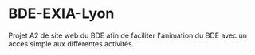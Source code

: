 # BDE-EXIA-Lyon
Projet A2 de site web du BDE afin de faciliter l'animation du BDE avec un accès simple aux différentes activités.
